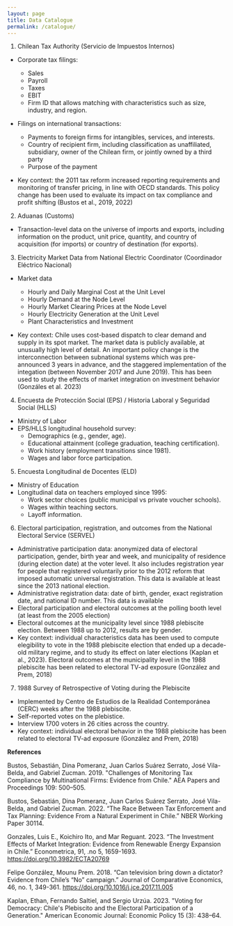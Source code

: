 ```yaml
---
layout: page
title: Data Catalogue
permalink: /catalogue/
---
```


1. Chilean Tax Authority (Servicio de Impuestos Internos)

- Corporate tax filings:
  - Sales
  - Payroll
  - Taxes
  - EBIT
  - Firm ID that allows matching with characteristics such as size, industry, and region.

- Filings on international transactions:
  - Payments to foreign firms for intangibles, services, and interests.
  - Country of recipient firm, including classification as unaffiliated, subsidiary, owner of the Chilean firm, or jointly owned by a third party
  - Purpose of the payment

- Key context: the 2011 tax reform increased reporting requirements and monitoring of transfer pricing, in line with OECD standards. This policy change has been used to evaluate its impact on tax compliance and profit shifting (Bustos et al., 2019, 2022)

2. Aduanas (Customs)

- Transaction-level data on the universe of imports and exports, including information on the product, unit price, quantity, and country of acquisition (for imports) or country of destination (for exports). 

3. Electricity Market Data from National Electric Coordinator (Coordinador Eléctrico Nacional)

- Market data
  - Hourly and Daily Marginal Cost at the Unit Level
  - Hourly Demand at the Node Level
  - Hourly Market Clearing Prices at the Node Level
  - Hourly Electricity Generation at the Unit Level
  - Plant Characteristics and Investment 

- Key context: Chile uses cost-based dispatch to clear demand and supply in its spot market. The market data is publicly available, at unusually high level of detail. An important policy change is the interconnection between subnational systems which was pre-announced 3 years in advance, and the staggered implementation of the integation (between November 2017 and June 2019). This has been used to study the effects of market integration on investment behavior (Gonzáles et al. 2023)

4. Encuesta de Protección Social (EPS) / Historia Laboral y Seguridad Social (HLLS)

- Ministry of Labor
- EPS/HLLS longitudinal household survey:
  - Demographics (e.g., gender, age).
  - Educational attainment (college graduation, teaching certification).
  - Work history (employment transitions since 1981).
  - Wages and labor force participation.
    
5. Encuesta Longitudinal de Docentes (ELD)

- Ministry of Education
- Longitudinal data on teachers employed since 1995:
  - Work sector choices (public municipal vs private voucher schools).
  - Wages within teaching sectors.
  - Layoff information.
    
6. Electoral participation, registration, and outcomes from the National Electoral Service (SERVEL)

- Administrative participation data: anonymized data of electoral participation, gender, birth year and week, and municipality of residence (during election date) at the voter level. It also includes registration year for people that registered voluntarily prior to the 2012 reform that imposed automatic universal registration. This data is available at least since the 2013 national election.
- Administrative registration data: date of birth, gender, exact registration date, and national ID number. This data is available 
- Electoral participation and electoral outcomes at the polling booth level (at least from the 2005 election)
- Electoral outcomes at the municipality level since 1988 plebiscite election. Between 1988 up to 2012, results are by gender. 
- Key context: individual characteristics data has been used to compute elegibility to vote in the 1988 plebiscite election that ended up a decade-old military regime, and to study its effect on later elections (Kaplan et al., 2023). Electoral outcomes at the municipality level in the 1988 plebiscite has been related to electoral TV-ad exposure (González and Prem, 2018)

7. 1988 Survey of Retrospective of Voting during the Plebiscite

- Implemented by Centro de Estudios de la Realidad Contemporánea (CERC) weeks after the 1988 plebiscite.
- Self-reported votes on the plebistice.
- Interview 1700 voters in 26 cities across the country.
- Key context: individual electoral behavior in the 1988 plebiscite has been related to electoral TV-ad exposure (González and Prem, 2018)

**References**

Bustos, Sebastián, Dina Pomeranz, Juan Carlos Suárez Serrato, José Vila-Belda, and Gabriel Zucman. 2019. "Challenges of Monitoring Tax Compliance by Multinational Firms: Evidence from Chile." AEA Papers and Proceedings 109: 500–505.

Bustos, Sebastián, Dina Pomeranz, Juan Carlos Suárez Serrato, José Vila-Belda, and Gabriel Zucman. 2022. “The Race Between Tax Enforcement and Tax Planning: Evidence From a Natural Experiment in Chile.” NBER Working Paper 30114.

Gonzales, Luis E., Koichiro Ito, and Mar Reguant. 2023. “The Investment Effects of Market Integration: Evidence from Renewable Energy Expansion in Chile.” Econometrica, 91, .no 5, 1659-1693. https://doi.org/10.3982/ECTA20769

Felipe González, Mounu Prem. 2018. “Can television bring down a dictator? Evidence from Chile’s “No” campaign.” Journal of Comparative Economics, 46, no. 1, 349-361. https://doi.org/10.1016/j.jce.2017.11.005 

Kaplan, Ethan, Fernando Saltiel, and Sergio Urzúa. 2023. "Voting for Democracy: Chile's Plebiscito and the Electoral Participation of a Generation." American Economic Journal: Economic Policy 15 (3): 438–64.

